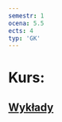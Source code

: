 ```yaml
---
semestr: 1
ocena: 5.5
ects: 4
typ: 'GK'
---
```


# Kurs:
## [Wykłady](/Notatki/Semestr%201/Miernictwo%20w%20informatyce%20i%20telekomunikacji/Wyk%C5%82ady/Wyk%C5%82ady.md)

